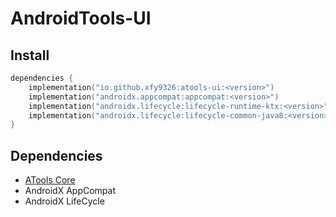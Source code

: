 # AndroidTools-UI

## Install

```kotlin
dependencies {
    implementation("io.github.xfy9326:atools-ui:<version>")
    implementation("androidx.appcompat:appcompat:<version>")
    implementation("androidx.lifecycle:lifecycle-runtime-ktx:<version>")
    implementation("androidx.lifecycle:lifecycle-common-java8:<version>")
}
```

## Dependencies

- [ATools Core](../core/README.md)
- AndroidX AppCompat
- AndroidX LifeCycle

